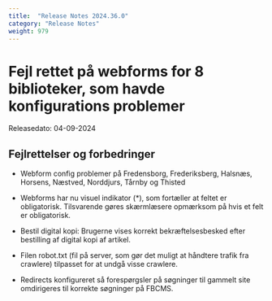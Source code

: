 ```yaml
---
title:  "Release Notes 2024.36.0"
category: "Release Notes"
weight: 979
---
```


# Fejl rettet på webforms for 8 biblioteker, som havde konfigurations problemer

Releasedato: 04-09-2024

## Fejlrettelser og forbedringer

- Webform config problemer på Fredensborg, Frederiksberg, Halsnæs, Horsens, Næstved, Norddjurs, Tårnby og Thisted

- Webforms har nu visuel indikator (*), som fortæller at feltet er obligatorisk. Tilsvarende gøres skærmlæsere opmærksom på hvis et felt er obligatorisk. 

- Bestil digital kopi: Brugerne vises korrekt bekræftelsesbesked efter bestilling af digital kopi af artikel. 

- Filen robot.txt (fil på server, som gør det muligt at håndtere trafik fra crawlere) tilpasset for at undgå visse crawlere. 

- Redirects konfigureret så forespørgsler på søgninger til gammelt site omdirigeres til korrekte søgninger på FBCMS.

  

